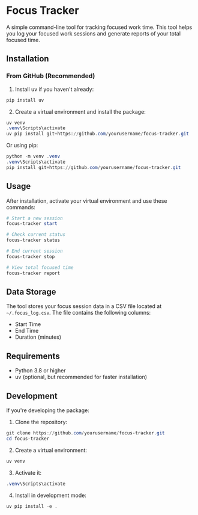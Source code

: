 # Focus Tracker

A simple command-line tool for tracking focused work time. This tool helps you log your focused work sessions and generate reports of your total focused time.

## Installation

### From GitHub (Recommended)

1. Install uv if you haven't already:
```powershell
pip install uv
```

2. Create a virtual environment and install the package:
```powershell
uv venv
.venv\Scripts\activate
uv pip install git+https://github.com/yourusername/focus-tracker.git
```

Or using pip:
```powershell
python -m venv .venv
.venv\Scripts\activate
pip install git+https://github.com/yourusername/focus-tracker.git
```

## Usage

After installation, activate your virtual environment and use these commands:

```powershell
# Start a new session
focus-tracker start

# Check current status
focus-tracker status

# End current session
focus-tracker stop

# View total focused time
focus-tracker report
```

## Data Storage

The tool stores your focus session data in a CSV file located at `~/.focus_log.csv`. The file contains the following columns:
- Start Time
- End Time
- Duration (minutes)

## Requirements

- Python 3.8 or higher
- uv (optional, but recommended for faster installation)

## Development

If you're developing the package:

1. Clone the repository:
```powershell
git clone https://github.com/yourusername/focus-tracker.git
cd focus-tracker
```

2. Create a virtual environment:
```powershell
uv venv
```

3. Activate it:
```powershell
.venv\Scripts\activate
```

4. Install in development mode:
```powershell
uv pip install -e .
```
